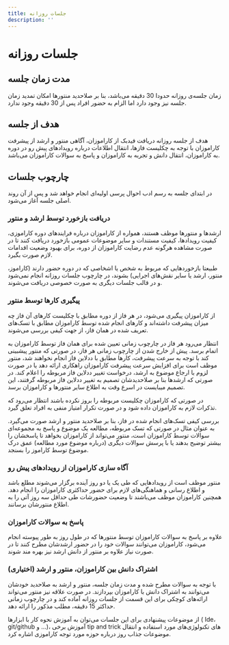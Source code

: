 ```yaml
---
title: جلسات روزانه
description: ''
---
```


# جلسات روزانه

## مدت زمان جلسه

زمان جلسه‌ی روزانه حدودا 30 دقیقه می‌باشد، بنا بر صلاحدید منتورها امکان تمدید زمان جلسه نیز وجود دارد اما الزام به حضور
افراد پس از 30 دقیقه وجود ندارد.

## هدف از جلسه

هدف از جلسه روزانه دریافت فیدبک از کاراموزان، آگاهی منتور و ارشد از پیشرفت کاراموزان با توجه به چکلیست فازها، انتقال
اطلاعات درباره رویدادهای پیش
رو در دوره به کاراموزان، انتقال دانش و تجربه به کاراموزان و پاسخ به سوالات کاراموزان می‌باشد.

## چارچوب جلسات

در ابتدای جلسه به رسم ادب احوال پرسی اولیه‌ای انجام خواهد شد و پس از آن روند اصلی جلسه آغاز می‌شود.

### دریافت بازخورد توسط ارشد و منتور

ارشدها و منتورها موظف هستند، همواره از کاراموزان درباره فرایندهای دوره کاراموزی، کیفیت رویدادها، کیفیت مستندات و سایر
موضوعات عمومی
بازخورد دریافت کنند تا در صورت مشاهده هرگونه عدم رضایت کاراموزان از دوره، برای بهبود وضعیت اقدامات لازم صورت بگیرد.

طبیعتا بازخوردهایی که مربوط به شخص یا اشخاصی که در دوره حضور دارند (کاراموز، منتور، ارشد یا سایر نقش‌های اجرایی) بشوند،
در
چارچوب جلسات روزانه انجام نمی‌شود و در قالب جلسات دیگری به صورت خصوصی دریافت می‌شوند.

### پیگیری کارها توسط منتور

از کاراموزان پیگیری می‌شود، در هر فاز از دوره مطابق با چکلیست کارهای آن فاز چه میزان پیشرفت داشته‌اند و کارهای انجام شده
توسط کاراموزان مطابق با تسک‌های تعریف شده در همان فاز، از جهت کیفی بررسی می‌شوند.

انتظار می‌رود هر فاز در چارچوب زمانی تعیین شده برای همان فاز توسط کاراموزان به اتمام برسد. پیش از خارج شدن از چارچوب
زمانی هر فاز، در صورتی که منتور پیشبینی کند با توجه به سرعت پیشرفت، کارها مطابق
با ددلاین فاز انجام نخواهند شد، منتور موظف است برای افزایش سرعت پیشرفت کاراموزان راهکاری ارائه
دهد یا در صورت لزوم با ارجاع موضوع به ارشد، درخواست تغییر ددلاین فاز مربوطه را اعلام کند. در صورتی که ارشدها بنا بر
صلاحدیدشان تصمیم به تغییر ددلاین فاز مربوطه گرفتند، این تصمیم میبایست در اسرع وقت به اطلاع سایر منتورها و کاراموزان
برسد.

در صورتی که
کاراموزان چکلیست مربوطه را بروز نکرده باشند انتظار می‌رود که تذکرات لازم به کاراموزان داده شود و در صورت تکرار امتیاز
منفی به افراد تعلق گیرد.

بررسی کیفی تسک‌های انجام شده در فاز، بنا بر صلاحدید منتور و ارشد صورت می‌گیرد. به عنوان مثال در صورتی که تسک مربوطه،
مطالعه یک موضوع و پاسخ به مجموعه‌ای سوالات توسط کاراموزان است، منتور می‌تواند از کاراموزان بخواهد تا پاسخشان را بیشتر
توضیح بدهند یا با پرسش سوالات دیگری (درباره موضوع مورد مطالعه) عمق درک موضوع توسط کاراموز را بسنجد.

### آگاه سازی کاراموزان از رویدادهای پیش رو

منتور موظف است از رویدادهایی که طی یک یا دو روز آینده برگزار می‌شوند مطلع باشد و اطلاع رسانی و هماهنگی‌های لازم برای
حضور حداکثری کاراموزان را
انجام دهد. همچنین کاراموزان موظف می‌باشند تا وضعیت حضورشات طی حداقل سه روز آتی را به اطلاع منتورشان برسانند.

### پاسخ به سوالات کاراموزان

علاوه بر پاسخ به سوالات کاراموزان توسط منتورها که در طول روز به طور پیوسته انجام می‌شود، کاراموزان می‌توانند سوالات خود
را در حضور
ارشدشان مطرح کنند تا در صورت نیاز علاوه بر منتور از دانش ارشد نیز بهره مند شوند.

### اشتراک دانش بین کاراموزان، منتور و ارشد (اختیاری)

با توجه به سوالات مطرح شده و مدت زمان جلسه، منتور و ارشد به صلاحدید خودشان می‌توانند به اشتراک دانش با کاراموزان
بپردازند.
در صورت علاقه نیز منتور می‌تواند ارائه‌های کوچکی برای این قسمت از جلسات روزانه آماده کند و در چارچوب زمانی حداکثر 15
دقیقه، مطلب
مذکور را ارائه دهد.

از موضوعات پیشنهادی برای این جلسات می‌توان به آموزش نحوه کار با ابزارها (
Ide،
git/github
و ...)، آموزش برخی
tip and trick
های تکنولوژی‌های مورد استفاده و انتقال موضوعات جذاب روز درباره حوزه مورد توجه کاراموزی اشاره کرد.
